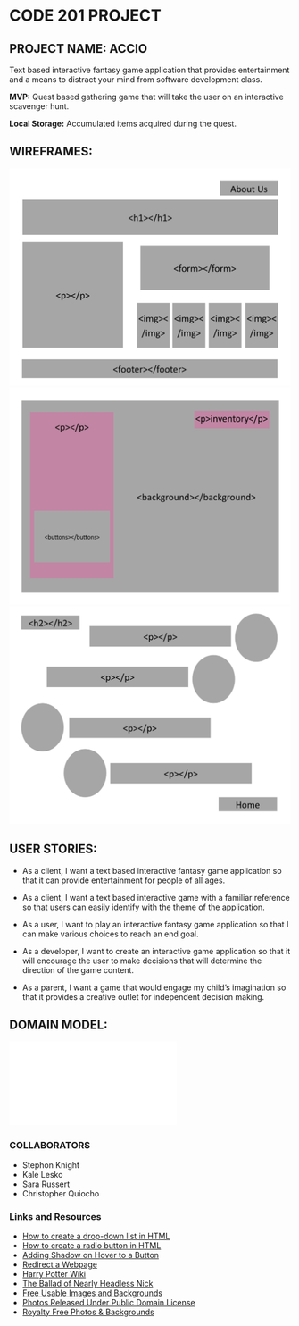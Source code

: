 # CODE 201 PROJECT

## PROJECT NAME: ACCIO

Text based interactive fantasy game application that provides entertainment and a means to distract your mind from software development class.

**MVP:** Quest based gathering game that will take the user on an interactive scavenger hunt.

**Local Storage:** Accumulated items acquired during the quest.

## WIREFRAMES:

![Homepage](img/wireframe-home.jpg)
![Locations Pages](img/wireframe-locations.jpg)
![About Us](img/wireframe-about-us.jpg)

## USER STORIES:

- As a client, I want a text based interactive fantasy game application so that it can provide entertainment for people of all ages.

- As a client, I want a text based interactive game with a familiar reference so that users can easily identify with the theme of the application.

- As a user, I want to play an interactive fantasy game application so that I can make various choices to reach an end goal.

- As a developer, I want to create an interactive game application so that it will encourage the user to make decisions that will determine the direction of the game content. 

- As a parent, I want a game that would engage my child’s imagination so that it provides a creative outlet for independent decision making.

## DOMAIN MODEL:

![Domain Model](img/domain-model.pdf)

### COLLABORATORS

- Stephon Knight
- Kale Lesko
- Sara Russert
- Christopher Quiocho

### Links and Resources
* [How to create a drop-down list in HTML](https://www.w3schools.com/html/html_form_elements.asp)
* [How to create a radio button in HTML](https://www.w3schools.com/tags/att_input_type_radio.asp)
* [Adding Shadow on Hover to a Button](https://www.w3schools.com/css/css3_buttons.asp)
* [Redirect a Webpage](https://www.w3schools.com/howto/howto_js_redirect_webpage.asp)
* [Harry Potter Wiki](https://harrypotter.fandom.com/wiki/Main_Page)
* [The Ballad of Nearly Headless Nick](https://harrypotter.fandom.com/wiki/The_Ballad_of_Nearly_Headless_Nick)
* [Free Usable Images and Backgrounds](https://unsplash.com/)
* [Photos Released Under Public Domain License](https://www.piqsels.com/)
* [Royalty Free Photos & Backgrounds](https://www.pickpik.com/)